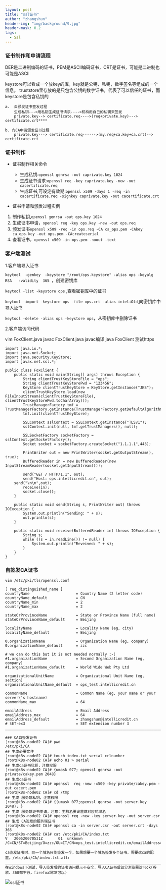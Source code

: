 ```yaml
---
layout: post
title: "ssl证书"
author: "zhangshun"
header-img: "img/background/9.jpg"
header-mask: 0.2
tags:
  - Ssl
---
```


### 证书制作和申请流程

DER是二进制编码的证书，PEM是ASCII编码证书，CRT是证书，可能是二进制也可能是ASCII

keystore可以看成一个放key的库，key就是公钥，私钥，数字签名等组成的一个信息。
truststore里存放的是只包含公钥的数字证书，代表了可以信任的证书，而keystore是包含私钥的

```
a.  自颁发证书签发过程
	生成私钥--->用私钥生成证书请求---->机构用自己的私钥来签发
	private.key--> certificate.req---->(req+private.key)---> certificate.crt****

b. 向CA申请颁发证书过程
	private.key---> certificate.req------>(my.req+ca.key+ca.crt)--> certificate.crt
```

### 证书制作

- 证书制作相关命令
	- 生成私钥:`openssl genrsa -out caprivate.key 1024`
	- 生成证书请求:`openssl req -key caprivate.key -new -out cacertificate.req`
	- 生成证书,可设定有效期:`openssl x509 -days 1 -req -in cacertificate.req -signkey caprivate.key -out cacertificate.crt`

- 证书申请和颁发过程实例
1. 制作私钥,`openssl genrsa -out ops.key 1024`
2. 生成证书申请，`openssl req -key ops.key -new -out ops.req`
3. 颁发证书`openssl x509 -req -in ops.req -CA ca_ops.pem -CAkey ca_ops.key -out ops.pem -CAcreateserial`
4. 查看证书，`openssl x509 -in ops.pem -noout -text`

### 客户端测试

1.客户端导入证书
 
`keytool  -genkey  -keystore "/root/ops.keystore" -alias ops -keyalg   RSA   -validity  365 `，创建密钥库

`keytool -list -keystore ops` ,查看密钥库中的证书

`keytool -import -keystore ops -file ops.crt -alias inteliOld`,向密钥库中导入证书

`keytool -delete -alias ops -keystore ops`，从密钥库中删除证书

2.客户端访问代码

vim FoxClient.java
javac FoxClient.java	javac编译
java FoxClient			测试https
```
import java.io.*;
import java.net.Socket;
import java.security.KeyStore;
import javax.net.ssl.*;

public class FoxClient {
    public static void main(String[] args) throws Exception {
        String clientTrustKeyStoreFile = "ops";
        String clientTrustKeyStorePwd = "123456";
        KeyStore clientTrustKeyStore = KeyStore.getInstance("JKS");
        clientTrustKeyStore.load(new FileInputStream(clientTrustKeyStoreFile), clientTrustKeyStorePwd.toCharArray());
        TrustManagerFactory tmf = TrustManagerFactory.getInstance(TrustManagerFactory.getDefaultAlgorithm());
        tmf.init(clientTrustKeyStore);

        SSLContext sslContext = SSLContext.getInstance("TLSv1");
        sslContext.init(null, tmf.getTrustManagers(), null);
        
        SSLSocketFactory socketFactory = sslContext.getSocketFactory();
        Socket socket = socketFactory.createSocket("1.1.1.1",443);
        
        PrintWriter out = new PrintWriter(socket.getOutputStream(), true);
        BufferedReader in = new BufferedReader(new InputStreamReader(socket.getInputStream()));
        
        send("GET / HTTP/1.1", out);
        send("Host: ops.intellicredit.cn", out);
	send("\n\n",out);
        receive(in);
        socket.close();
    }
    
    public static void send(String s, PrintWriter out) throws IOException {
        System.out.println("Sending: " + s);     
        out.println(s);
    }

    public static void receive(BufferedReader in) throws IOException {
        String s;
        while ((s = in.readLine()) != null) {
            System.out.println("Reveived: " + s);
        }
    }
}
```
### 自签发CA证书

```
vim /etc/pki/tls/openssl.conf

[ req_distinguished_name ]
countryName                     = Country Name (2 letter code)
countryName_default             = CN
countryName_min                 = 2
countryName_max                 = 2

stateOrProvinceName             = State or Province Name (full name)
stateOrProvinceName_default     = Beijing

localityName                    = Locality Name (eg, city)
localityName_default            = Beijing

0.organizationName              = Organization Name (eg, company)
0.organizationName_default      = zzc

# we can do this but it is not needed normally :-)
#1.organizationName             = Second Organization Name (eg, company)
#1.organizationName_default     = World Wide Web Pty Ltd

organizationalUnitName          = Organizational Unit Name (eg, section)
organizationalUnitName_default  = ops_test.intellicredit.cn

commonName                      = Common Name (eg, your name or your server\'s hostname)
commonName_max                  = 64

emailAddress                    = Email Address
emailAddress_max                = 64
emailAddress_default            = zhangshun@intellicredit.cn
# SET-ex3                       = SET extension number 3
____________________________________________________________________________________________________________

### CA自签发证书
[root@k8s-node02 CA]# pwd
/etc/pki/CA
## 生成必要文件
[root@k8s-node02 CA]# touch index.txt serial crlnumber
[root@k8s-node02 CA]# echo 01 > serial
## 生成ca证书私钥，注意权限
[root@k8s-node02 CA]# {umask 077; openssl genrsa -out private/cakey.pem 2048}
## 生成ca证书
[root@k8s-node02 CA]# openssl  req -new -x509 -key private/cakey.pem -out cacert.pem
[root@k8s-node02 CA]# cd /tmp
## 生成 服务端私钥，注意权限
[root@k8s-node02 CA]# {(umask 077;openssl genrsa -out server.key 2048); }
## 生成 服务端证书申请，注意：主机名要设置成对应的域名
[root@k8s-node02 CA]# openssl req -new -key server.key -out server.csr
## 生成 CA签发的服务端证书
[root@k8s-node02 CA]# openssl ca -in server.csr -out server.crt -days 365
[root@k8s-node02 CA]# cat /etc/pki/CA/index.txt
V	200520070531Z		01	unknown	/C=CN/ST=Beijing/O=zzc/OU=IT/CN=ops_test.intellicredit.cn/emailAddress=zhangshun@intellicredit.cn

ca签发证书时，同一个域名只能签发一个，如果想要一个域名签发多个证书，需要改ca的配置，/etc/pki/CA/index.txt.attr
_____________________________________________________________________________________________________
在windows下测试，导入签发后的证书访问提示不安全，导入CA证书后部分浏览器访问ok(谷歌、360都不行，firefox跟IE可以)
```


![ssl证书](/img/in-post/2019-05-16-ssl证书/2019-05-17_110644.png)